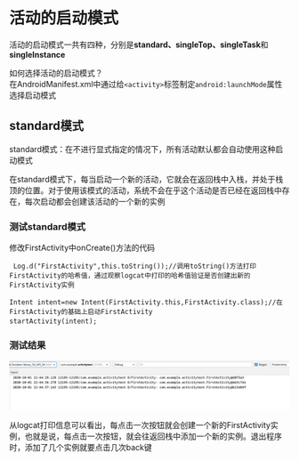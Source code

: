 # 活动的启动模式
活动的启动模式一共有四种，分别是**standard、singleTop、singleTask**和**singleInstance**  

如何选择活动的启动模式？  
在AndroidManifest.xml中通过给`<activity>`标签制定`android:launchMode`属性选择启动模式  

## standard模式  
standard模式：在不进行显式指定的情况下，所有活动默认都会自动使用这种启动模式  

在standard模式下，每当启动一个新的活动，它就会在返回栈中入栈，并处于栈顶的位置。对于使用该模式的活动，系统不会在乎这个活动是否已经在返回栈中存在，每次启动都会创建该活动的一个新的实例 

### 测试standard模式  
修改FirstActivity中onCreate()方法的代码  

` Log.d("FirstActivity",this.toString());//调用toString()方法打印FirstActivity的哈希值，通过观察logcat中打印的哈希值验证是否创建出新的FirstActivity实例` 

`Intent intent=new Intent(FirstActivity.this,FirstActivity.class);//在FirstActivity的基础上启动FirstActivity`  
`startActivity(intent);`  

### 测试结果  
  
![standard模式下打印的日志](img/standard.png)  

从logcat打印信息可以看出，每点击一次按钮就会创建一个新的FirstActivity实例，也就是说，每点击一次按钮，就会往返回栈中添加一个新的实例。退出程序时，添加了几个实例就要点击几次back键

